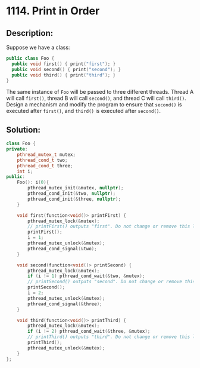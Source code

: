 # 1114. Print in Order

## Description:

Suppose we have a class:

```c++
public class Foo {
  public void first() { print("first"); }
  public void second() { print("second"); }
  public void third() { print("third"); }
}
```

The same instance of `Foo` will be passed to three different threads. Thread A will call `first()`, thread B will call `second()`, and thread C will call `third()`. Design a mechanism and modify the program to ensure that `second()` is executed after `first()`, and `third()` is executed after `second()`.

## Solution:

```c++
class Foo {
private:
    pthread_mutex_t mutex;
    pthread_cond_t two;
    pthread_cond_t three;
    int i;
public:
    Foo(): i(0){
        pthread_mutex_init(&mutex, nullptr);
        pthread_cond_init(&two, nullptr);
        pthread_cond_init(&three, nullptr);
    }

    void first(function<void()> printFirst) {
        pthread_mutex_lock(&mutex);
        // printFirst() outputs "first". Do not change or remove this line.
        printFirst();
        i = 1;
        pthread_mutex_unlock(&mutex);
        pthread_cond_signal(&two);
    }

    void second(function<void()> printSecond) {
        pthread_mutex_lock(&mutex);
        if (i != 1) pthread_cond_wait(&two, &mutex);
        // printSecond() outputs "second". Do not change or remove this line.
        printSecond();
        i = 2;
        pthread_mutex_unlock(&mutex);
        pthread_cond_signal(&three);
    }

    void third(function<void()> printThird) {
        pthread_mutex_lock(&mutex);
        if (i != 2) pthread_cond_wait(&three, &mutex);
        // printThird() outputs "third". Do not change or remove this line.
        printThird();
        pthread_mutex_unlock(&mutex);
    }
};
```

<!-- remark：

-  -->
